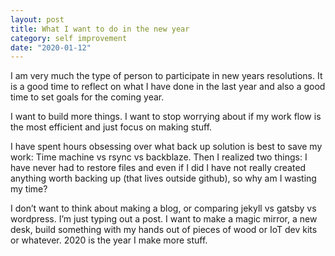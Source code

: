 ```yaml
---
layout: post
title: What I want to do in the new year
category: self improvement
date: "2020-01-12"
---
```


I am very much the type of person to participate in new years resolutions. It is a good time to reflect on what I have done in the last year and also a good time to set goals for the coming year.

I want to build more things. I want to stop worrying about if my work flow is the most efficient and just focus on making stuff.

I have spent hours obsessing over what back up solution is best to save my work: Time machine vs rsync vs backblaze. Then I realized two things: I have never had to restore files and even if I did I have not really created anything worth backing up (that lives outside github), so why am I wasting my time?

I don’t want to think about making a blog, or comparing jekyll vs gatsby vs wordpress. I’m just typing out a post. I want to make a magic mirror, a new desk, build something with my hands out of pieces of wood or IoT dev kits or whatever. 2020 is the year I make more stuff.
